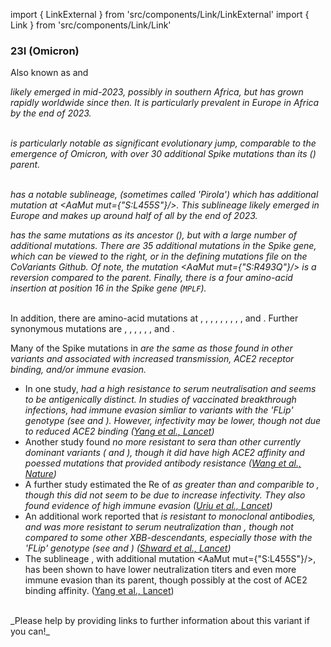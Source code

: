 import { LinkExternal } from 'src/components/Link/LinkExternal'
import { Link } from 'src/components/Link/Link'




<MdxContent filepath="VoCHeader.md'" />

### 23I (Omicron)
Also known as <Lin name="BA.2.86" /> and <Who name="Omicron" />

<MdxContent filepath="OmicronHeader.md'" />

<Var name="23I (Omicron)"/> likely emerged in mid-2023, possibly in southern Africa, but has grown rapidly worldwide since then. It is particularly prevalent in Europe in Africa by the end of 2023.
<br/><br/>

<Var name="23I (Omicron)" prefix=""/> is particularly notable as significant evolutionary jump, comparable to the emergence of Omicron, with over 30 additional Spike mutations than its <Var name="21L (Omicron)" prefix=""/> (<Lin name="BA.2" />) parent.
<br/>
<br/>

<Var name="23I (Omicron)" prefix=""/> has a notable sublineage, <Lin name="JN.1" /> (sometimes called 'Pirola') which has additional mutation at <AaMut mut={"S:L455S"}/>. This sublineage likely emerged in Europe and makes up around half of all <Var name="23I (Omicron)" prefix=""/> by the end of 2023.

<Var name="23I (Omicron)" prefix=""/> has the same mutations as its ancestor <Var name="21L (Omicron)" prefix=""/> (<Lin name="BA.2" />), but with a large number of additional mutations. There are 35 additional mutations in the Spike gene, which can be viewed to the right, or in the <LinkExternal href="https://github.com/hodcroftlab/covariants/blob/master/defining_mutations/23I.Omicron.tsv">defining mutations file</LinkExternal> on the CoVariants Github. Of note, the mutation <AaMut mut={"S:R493Q"}/> is a reversion compared to the <Var name="21L (Omicron)" prefix=""/> parent. Finally, there is a four amino-acid insertion at position 16 in the Spike gene (<code>MPLF</code>).

<br/>
In addition, there are amino-acid mutations at <AaMut mut={"ORF1a:A211D"}/>, <AaMut mut={"ORF1a:V1056L"}/>, <AaMut mut={"ORF1a:N2526S"}/>, <AaMut mut={"ORF1a:A2710T"}/>, <AaMut mut={"ORF1a:V3593F"}/>, <AaMut mut={"ORF1a:T4175I"}/>, <AaMut mut={"M:D3H"}/>, <AaMut mut={"M:T30A"}/>, <AaMut mut={"M:A104V"}/>, and <AaMut mut={"M:Q229K"}/>. Further synonymous mutations are <NucMut mut="C8293T" />, <NucMut mut="T13339C" />, <NucMut mut="T15756A" />, <NucMut mut="A18492G" />, <NucMut mut="C21622T" />, <NucMut mut="C25207T" />, and <NucMut mut="C26681T" />. 
<br/>

Many of the Spike mutations in <Var name="23I (Omicron)" prefix=""/> are the same as those found in other variants and associated with increased transmission, ACE2 receptor binding, and/or immune evasion. 

- In one study, <Var name="23I (Omicron)" prefix=""/> had a high resistance to serum neutralisation and seems to be antigenically distinct. In studies of vaccinated breakthrough infections, <Var name="23I (Omicron)" prefix=""/> had immune evasion simliar to variants with the 'FLip' genotype (see <Var name="23G (Omicron)" prefix=""/> and <Var name="23H (Omicron)" prefix=""/>). However, infectivity may be lower, though not due to reduced ACE2 binding ([Yang et al., Lancet](https://www.thelancet.com/journals/laninf/article/PIIS1473-3099(23)00573-X/fulltext))
- Another study found <Var name="23I (Omicron)" prefix=""/> no more resistant to sera than other currently dominant variants (<Var name="23A (Omicron)" prefix=""/> and <Var name="23F (Omicron)" prefix=""/>), though it did have high ACE2 affinity and poessed mutations that provided antibody resistance ([Wang et al., Nature](https://www.nature.com/articles/s41586-023-06750-w)) 
- A further study estimated the Re of <Var name="23I (Omicron)" prefix=""/> as greater than <Var name="23A (Omicron)" prefix=""/> and comparible to <Var name="23F (Omicron)" prefix=""/>, though this did not seem to be due to increase infectivity. They also found evidence of high immune evasion ([Uriu et al., Lancet](https://www.thelancet.com/journals/laninf/article/PIIS1473-3099(23)00575-3/fulltext))
- An additional work reported that <Var name="23I (Omicron)" prefix=""/> is resistant to monoclonal antibodies, and was more resistant to serum neutralization than <Var name="23A (Omicron)" prefix=""/>, though not compared to some other XBB-descendants, especially those with the 'FLip' genotype (see <Var name="23G (Omicron)" prefix=""/> and <Var name="23H (Omicron)" prefix=""/>) ([Shward et al., Lancet](https://www.thelancet.com/journals/laninf/article/PIIS1473-3099(23)00588-1/fulltext))
- The sublineage <Lin name="JN.1" />, with additional mutation <AaMut mut={"S:L455S"}/>, has been shown to have lower neutralization titers and even more immune evasion than its parent, though possibly at the cost of ACE2 binding affinity. ([Yang et al., Lancet](https://www.thelancet.com/journals/laninf/article/PIIS1473-3099(23)00744-2/fulltext))

<br/>
_Please help by providing links to further information about this variant if you can!_




